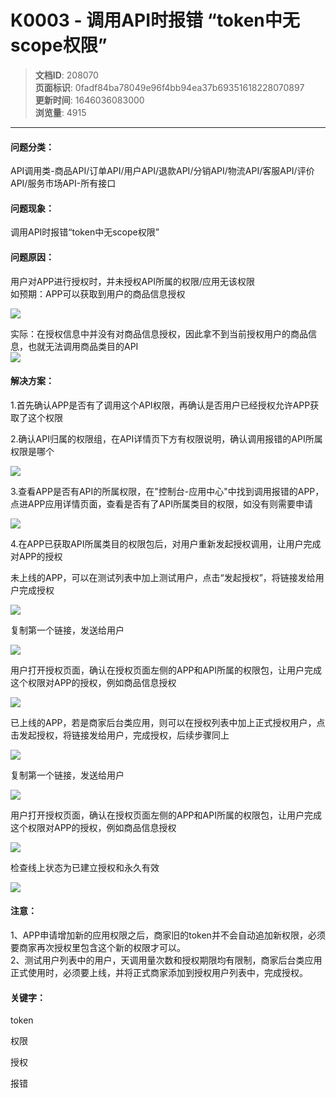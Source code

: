 # K0003 - 调用API时报错 “token中无scope权限”

> **文档ID**: 208070  
> **页面标识**: 0fadf84ba78049e96f4bb94ea37b69351618228070897  
> **更新时间**: 1646036083000  
> **浏览量**: 4915

---

#### 问题分类：

API调用类-商品API/订单API/用户API/退款API/分销API/物流API/客服API/评价API/服务市场API-所有接口

#### 问题现象：

调用API时报错“token中无scope权限”

#### 问题原因：

用户对APP进行授权时，并未授权API所属的权限/应用无该权限  
如预期：APP可以获取到用户的商品信息授权

![](https://p2-ec.ecukwai.com/kos/nlav10684/gravity-open-editor/gravity-open-editor-1646033767278.png)

实际：在授权信息中并没有对商品信息授权，因此拿不到当前授权用户的商品信息，也就无法调用商品类目的API  
![](https://p4-ec.ecukwai.com/kos/nlav10684/gravity-open-editor/gravity-open-editor-1646033826811.png)

#### 解决方案：

1.首先确认APP是否有了调用这个API权限，再确认是否用户已经授权允许APP获取了这个权限

2.确认API归属的权限组，在API详情页下方有权限说明，确认调用报错的API所属权限是哪个

![](https://p4-ec.ecukwai.com/kos/nlav10684/gravity-open-editor/gravity-open-editor-1646033999252.png)

3.查看APP是否有API的所属权限，在"控制台-应用中心"中找到调用报错的APP，点进APP应用详情页面，查看是否有了API所属类目的权限，如没有则需要申请

![](https://p4-ec.ecukwai.com/kos/nlav10684/gravity-open-editor/daitianao/gravity-open-editor-1618228927350.png)

4.在APP已获取API所属类目的权限包后，对用户重新发起授权调用，让用户完成对APP的授权

未上线的APP，可以在测试列表中加上测试用户，点击“发起授权”，将链接发给用户完成授权

![](https://p4-ec.ecukwai.com/kos/nlav10684/gravity-open-editor/gravity-open-editor-1646034323992.png)

复制第一个链接，发送给用户

![](https://p2-ec.ecukwai.com/kos/nlav10684/gravity-open-editor/gravity-open-editor-1646034448660.png)

用户打开授权页面，确认在授权页面左侧的APP和API所属的权限包，让用户完成这个权限对APP的授权，例如商品信息授权

![](https://p2-ec.ecukwai.com/kos/nlav10684/gravity-open-editor/gravity-open-editor-1646033767278.png)

已上线的APP，若是商家后台类应用，则可以在授权列表中加上正式授权用户，点击发起授权，将链接发给用户，完成授权，后续步骤同上

![](https://p2-ec.ecukwai.com/kos/nlav10684/gravity-open-editor/gravity-open-editor-1646035001928.png)

复制第一个链接，发送给用户

![](https://p4-ec.ecukwai.com/kos/nlav10684/gravity-open-editor/gravity-open-editor-1646034448660.png)

用户打开授权页面，确认在授权页面左侧的APP和API所属的权限包，让用户完成这个权限对APP的授权，例如商品信息授权

![](https://p2-ec.ecukwai.com/kos/nlav10684/gravity-open-editor/gravity-open-editor-1646033767278.png)

检查线上状态为已建立授权和永久有效

![](https://p2-ec.ecukwai.com/kos/nlav10684/gravity-open-editor/gravity-open-editor-1646035995622.png)

#### 注意：

1、APP申请增加新的应用权限之后，商家旧的token并不会自动追加新权限，必须要商家再次授权里包含这个新的权限才可以。  
2、测试用户列表中的用户，天调用量次数和授权期限均有限制，商家后台类应用正式使用时，必须要上线，并将正式商家添加到授权用户列表中，完成授权。

#### 关键字：

token

权限

授权

报错
